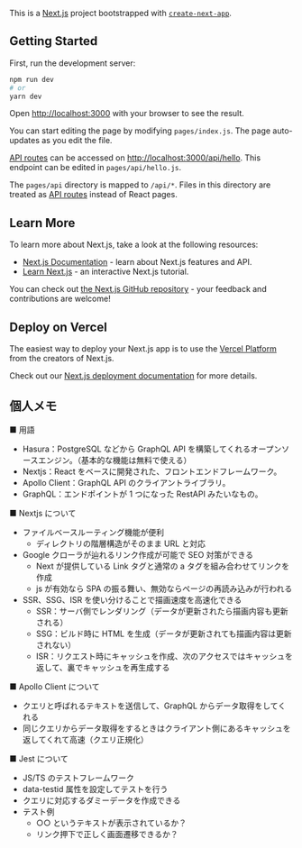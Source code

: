This is a [Next.js](https://nextjs.org/) project bootstrapped with [`create-next-app`](https://github.com/vercel/next.js/tree/canary/packages/create-next-app).

## Getting Started

First, run the development server:

```bash
npm run dev
# or
yarn dev
```

Open [http://localhost:3000](http://localhost:3000) with your browser to see the result.

You can start editing the page by modifying `pages/index.js`. The page auto-updates as you edit the file.

[API routes](https://nextjs.org/docs/api-routes/introduction) can be accessed on [http://localhost:3000/api/hello](http://localhost:3000/api/hello). This endpoint can be edited in `pages/api/hello.js`.

The `pages/api` directory is mapped to `/api/*`. Files in this directory are treated as [API routes](https://nextjs.org/docs/api-routes/introduction) instead of React pages.

## Learn More

To learn more about Next.js, take a look at the following resources:

- [Next.js Documentation](https://nextjs.org/docs) - learn about Next.js features and API.
- [Learn Next.js](https://nextjs.org/learn) - an interactive Next.js tutorial.

You can check out [the Next.js GitHub repository](https://github.com/vercel/next.js/) - your feedback and contributions are welcome!

## Deploy on Vercel

The easiest way to deploy your Next.js app is to use the [Vercel Platform](https://vercel.com/new?utm_medium=default-template&filter=next.js&utm_source=create-next-app&utm_campaign=create-next-app-readme) from the creators of Next.js.

Check out our [Next.js deployment documentation](https://nextjs.org/docs/deployment) for more details.

## 個人メモ

■ 用語

* Hasura：PostgreSQL などから GraphQL API を構築してくれるオープンソースエンジン。（基本的な機能は無料で使える）
* Nextjs：React をベースに開発された、フロントエンドフレームワーク。
* Apollo Client：GraphQL API のクライアントライブラリ。
* GraphQL：エンドポイントが 1 つになった RestAPI みたいなもの。

■ Nextjs について

* ファイルベースルーティング機能が便利
  * ディレクトリの階層構造がそのまま URL と対応
* Google クローラが辿れるリンク作成が可能で SEO 対策ができる
  * Next が提供している Link タグと通常の a タグを組み合わせてリンクを作成
  * js が有効なら SPA の振る舞い、無効ならページの再読み込みが行われる
* SSR、SSG、ISR を使い分けることで描画速度を高速化できる
  * SSR：サーバ側でレンダリング（データが更新されたら描画内容も更新される）
  * SSG：ビルド時に HTML を生成（データが更新されても描画内容は更新されない）
  * ISR：リクエスト時にキャッシュを作成、次のアクセスではキャッシュを返して、裏でキャッシュを再生成する

■ Apollo Client について

* クエリと呼ばれるテキストを送信して、GraphQL からデータ取得をしてくれる
* 同じクエリからデータ取得をするときはクライアント側にあるキャッシュを返してくれて高速（クエリ正規化）

■ Jest について

* JS/TS のテストフレームワーク
* data-testid 属性を設定してテストを行う
* クエリに対応するダミーデータを作成できる
* テスト例
  * ○○ というテキストが表示されているか？
  * リンク押下で正しく画面遷移できるか？
